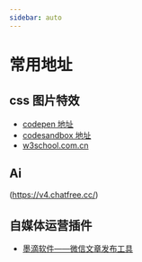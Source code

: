 ```yaml
---
sidebar: auto
---
```

# 常用地址

## css 图片特效
- [codepen 地址](https://codepen.io/pen/)
- [codesandbox 地址](https://codesandbox.io/s/vanilla)
- [w3school.com.cn](https://www.w3school.com.cn/tiy/t.asp?f=eg_html_basic)

## Ai
 (https://v4.chatfree.cc/)
 
## 自媒体运营插件
- [墨滴软件——微信文章发布工具](https://product.mdnice.com/)